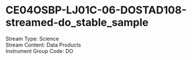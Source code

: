 # CE04OSBP-LJ01C-06-DOSTAD108-streamed-do_stable_sample

Stream Type: Science<br>
Stream Content: Data Products<br>
Instrument Group Code: DO<br>
